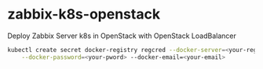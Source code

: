 # zabbix-k8s-openstack
Deploy Zabbix Server k8s in OpenStack with OpenStack LoadBalancer


```bash
kubectl create secret docker-registry regcred --docker-server=<your-registry-server> --docker-username=<your-name> \
    --docker-password=<your-pword> --docker-email=<your-email>
```